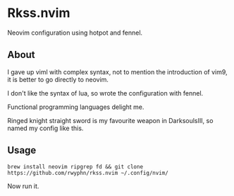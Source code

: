 # Rkss.nvim
Neovim configuration using hotpot and fennel.
## About
I gave up viml with complex syntax, not to mention the introduction of vim9, it is better to go directly to neovim. 

I don't like the syntax of lua, so wrote the configuration with fennel. 

Functional programming languages delight me.

Ringed knight straight sword is my favourite weapon in DarksoulsIII, so named my config like this.
## Usage
```
brew install neovim ripgrep fd && git clone https://github.com/rwyphn/rkss.nvim ~/.config/nvim/
```
Now run it.

